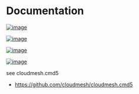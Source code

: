 Documentation
=============


[![image](https://img.shields.io/travis/TankerHQ/cloudmesh-rsync.svg?branch=main)](https://travis-ci.org/TankerHQ/cloudmesn-rsync)

[![image](https://img.shields.io/pypi/pyversions/cloudmesh-rsync.svg)](https://pypi.org/project/cloudmesh-rsync)

[![image](https://img.shields.io/pypi/v/cloudmesh-rsync.svg)](https://pypi.org/project/cloudmesh-rsync/)

[![image](https://img.shields.io/github/license/TankerHQ/python-cloudmesh-rsync.svg)](https://github.com/TankerHQ/python-cloudmesh-rsync/blob/main/LICENSE)

see cloudmesh.cmd5

* https://github.com/cloudmesh/cloudmesh.cmd5
